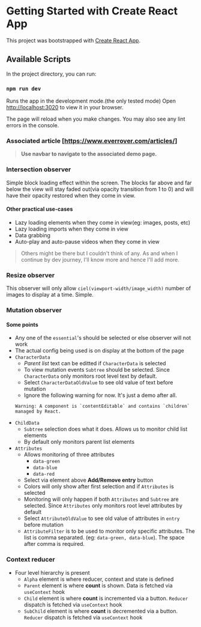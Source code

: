 # Getting Started with Create React App

This project was bootstrapped with [Create React App](https://github.com/facebook/create-react-app).

## Available Scripts

In the project directory, you can run:

### `npm run dev`

Runs the app in the development mode.(the only tested mode)
Open [http://localhost:3020](http://localhost:3020) to view it in your browser.

The page will reload when you make changes.
You may also see any lint errors in the console.

### Associated article [https://www.everrover.com/articles/]

> **Use navbar to navigate to the associated demo page.**

### Intersection observer 

Simple block loading effect within the screen. 
The blocks far above and far below the view will stay faded out(via opacity transition from 1 to 0) and will have their opacity restored when they come in view. 

#### Other practical use-cases

- Lazy loading elements when they come in view(eg: images, posts, etc)
- Lazy loading imports when they come in view
- Data grabbing
- Auto-play and auto-pause videos when they come in view


> Others might be there but I couldn't think of any. As and when I continue by dev journey, I'll know more and hence I'll add more.

### Resize observer

This observer will only allow `ciel(viewport-width/image_width)` number of images to display at a time. Simple.

### Mutation observer

#### Some points
- Any one of the `essential`'s should be selected or else observer will not work
- The actual config being used is on display at the bottom of the page
- `CharacterData`
  - *Parent list* text can be editted if `CharacterData` is selected
  - To view mutation events `Subtree` should be selected. Since `CharacterData` only monitors root level text by default.
  - Select `CharacterDataOldValue` to see old value of text before mutation
  - Ignore the following warning for now. It's just a demo after all.
  ```
  Warning: A component is `contentEditable` and contains `children` managed by React.
  ```
- `ChildData`
  - `Subtree` selection does what it does. Allows us to monitor child list elements
  - By default only monitors parent list elements
- `Attributes`
  - Allows monitoring of three attributes
    - `data-green`
    - `data-blue`
    - `data-red`
  - Select via element above **Add/Remove entry** button
  - Colors will only show after first selection and if `Attributes` is selected
  - Monitoring will only happen if both `Attributes` and `Subtree` are selected. Since `Attributes` only monitors root level attributes by default
  - Select `AttributeOldValue` to see old value of attributes in `entry` before mutation
  - `AttributeFilter` is to be used to monitor only specific attributes. The list is comma separated. (eg: `data-green, data-blue`). The space after comma is required.

### Context reducer

- Four level hierarchy is present
  - `Alpha` element is where reducer, context and state is defined
  - `Parent` element is where **count** is shown. Data is fetched via `useContext` hook
  - `Child` element is where **count** is incremented via a button. `Reducer` dispatch is fetched via `useContext` hook
  - `SubChild` element is where **count** is decremented via a button. `Reducer` dispatch is fetched via `useContext` hook
